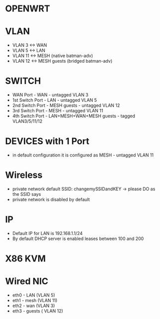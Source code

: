 # OPENWRT  

 # VLAN
 - VLAN  3 <-> WAN
 - VLAN  5 <-> LAN
 - VLAN 11 <-> MESH (native batman-adv)
 - VLAN 12 <-> MESH guests (bridged batman-adv)

 # SWITCH
 - WAN Port - WAN - untagged VLAN 3
 - 1st Switch Port - LAN - untagged VLAN 5
 - 2nd Switch Port - MESH guests - untagged VLAN 12
 - 3rd Switch Port - MESH - untagged VLAN 11
 - 4th Switch Port - LAN+MESH+WAN+MESH guests - tagged VLAN3/5/11/12

 # DEVICES with 1 Port
 - in default configuration it is configured as MESH - untagged VLAN 11

 # Wireless
 - private network default SSID: changemySSIDandKEY -> please DO as the SSID says
 - private network is disabled by default

 # IP
 - Default IP for LAN is 192.168.1.1/24
 - By default DHCP server is enabled leases between 100 and 200

# X86 KVM

 # Wired NIC
 - eth0 - LAN (VLAN 5)
 - eth1 - mesh (VLAN 11)
 - eth2 - wan (VLAN 3)
 - eth3 - guests ( VLAN 12)
